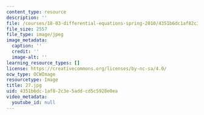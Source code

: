 ```yaml
---
content_type: resource
description: ''
file: /courses/18-03-differential-equations-spring-2010/4351b6dc1af82c3e5addcd5c5928e0ea_27.jpg
file_size: 2557
file_type: image/jpeg
image_metadata:
  caption: ''
  credit: ''
  image-alt: ''
learning_resource_types: []
license: https://creativecommons.org/licenses/by-nc-sa/4.0/
ocw_type: OCWImage
resourcetype: Image
title: 27.jpg
uid: 4351b6dc-1af8-2c3e-5add-cd5c5928e0ea
video_metadata:
  youtube_id: null
---
```

